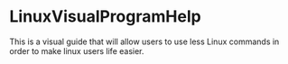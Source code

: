 # LinuxVisualProgramHelp
This is a visual guide that will allow users to use less Linux commands in order to make linux users life easier.
